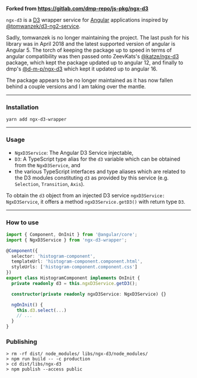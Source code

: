 __Forked from https://gitlab.com/dmp-repo/js-pkg/ngx-d3__

`ngx-d3` is a [D3](https://github.com/d3/d3) wrapper service for [Angular](https://angular.io/) applications inspired by [@tomwanzek/d3-ng2-service](https://github.com/tomwanzek/d3-ng2-service).

Sadly, tomwanzek is no longer maintaining the project. The last push for his library was in April 2018 and the latest supported version of angular is Angular 5. The torch of keeping the package up to speed in terms of angular compatibility was then passed onto ZeevKats's [@katze/ngx-d3](https://www.npmjs.com/package/@katze/ngx-d3) package, which kept the package updated up to angular 12, and finally to dmp's [@d-m-p/ngx-d3](https://www.npmjs.com/package/@d-m-p/ngx-d3) which kept it updated up to angular 16.

The package appears to be no longer maintained as it has now fallen behind a couple versions and I am taking over the mantle.

---
### Installation

```
yarn add ngx-d3-wrapper
```
---
### Usage

* `NgxD3Service`: The Angular D3 Service injectable,
* `D3`: A TypeScript type alias for the `d3` variable which can be obtained from the `NgxD3Service`, and
* the various TypeScript interfaces and type aliases which are related to the D3 modules constituting `d3` as provided by this service (e.g. `Selection`, `Transition`, `Axis`).

To obtain the `d3` object from an injected D3 service `ngxD3Service: NgxD3Service`, it offers a method `ngxD3Service.getD3()` with return type `D3`.

---
### How to use

```ts
import { Component, OnInit } from '@angular/core';
import { NgxD3Service } from 'ngx-d3-wrapper';

@Component({
  selector: 'histogram-component',
  templateUrl: 'histogram-component.component.html',
  styleUrls: ['histogram-component.component.css']
})
export class HistogramComponent implements OnInit {
  private readonly d3 = this.ngxD3Service.getD3();

  constructor(private readonly ngxD3Service: NgxD3Service) {}

  ngOnInit() {
    this.d3.select(...)
    // ...
  }
}
```


### Publishing
```shell
> rm -rf dist/ node_modules/ libs/ngx-d3/node_modules/
> npm run build -- -c production
> cd dist/libs/ngx-d3
> npm publish --access public
```
